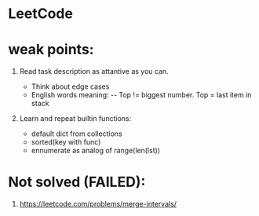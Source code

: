 # LeetCode

# weak points:

1) Read task description as attantive as you can.
	- Think about edge cases
	- English words meaning:
	-- Top != biggest number. Top = last item in stack

2) Learn and repeat builtin functions:
	- default dict from collections
	- sorted(key with func)
	- ennumerate as analog of range(len(lst))

# Not solved (FAILED):
 1) https://leetcode.com/problems/merge-intervals/


 